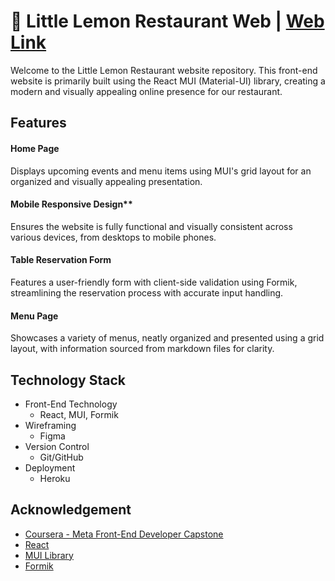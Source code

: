 # 🍋 Little Lemon Restaurant Web    |    [Web Link](https://little-lemon-restaurant-88e8841b3bad.herokuapp.com/)
Welcome to the Little Lemon Restaurant website repository. This front-end website is primarily built using the React MUI (Material-UI) library, creating a modern and visually appealing online presence for our restaurant.

## Features
#### **Home Page**
Displays upcoming events and menu items using MUI's grid layout for an organized and visually appealing presentation.
#### Mobile Responsive Design**
Ensures the website is fully functional and visually consistent across various devices, from desktops to mobile phones.
#### **Table Reservation Form**
Features a user-friendly form with client-side validation using Formik, streamlining the reservation process with accurate input handling.
#### **Menu Page**
Showcases a variety of menus, neatly organized and presented using a grid layout, with information sourced from markdown files for clarity.

## Technology Stack
- Front-End Technology
    - React, MUI, Formik
- Wireframing
    - Figma
- Version Control
    - Git/GitHub
- Deployment
    - Heroku

## Acknowledgement
- [Coursera - Meta Front-End Developer Capstone](https://www.coursera.org/learn/meta-front-end-developer-capstone?specialization=meta-front-end-developer&utm_source=gg&utm_medium=sem&utm_campaign=B2C_NAMER_meta-front-end-developer_meta_FTCOF_professional-certificates_facebook-meta-country-US-country-CA&utm_content=B2C&campaignid=17619184706&adgroupid=155368542681&device=c&keyword=&matchtype=&network=g&devicemodel=&adpostion=&creativeid=667209512086&hide_mobile_promo&gclid=EAIaIQobChMIlt6it9DMgQMVNPSUCR0aEALOEAAYASAAEgKd2vD_BwE)
- [React](https://react.dev/)
- [MUI Library](https://mui.com/)
- [Formik](https://formik.org/docs/examples/with-material-ui)
